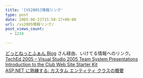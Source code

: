 ```yaml
---
title: '[VS2005]情報リンク'
type: post
date: 2005-06-21T15:50:17+00:00
url: /vs2005情報リンク/
post_views_count:
  - 1234

---
```

[どっとねっとふぁん Blog][1] さん経由、いけてる情報へのリンク。  
[TechEd 2005 &#8211; Visual Studio 2005 Team System Presentations][2]  
[Introduction to the Club Web Site Starter Kit][3]  
[ASP.NET に熟練する: カスタム エンティティ クラスの概要][4]

 [1]: http://www.dotnetfan.org/blogs/dotnetfanblog/
 [2]: http://www.microsoft.com/downloads/details.aspx?FamilyId=0138F888-325C-4F59-843A-EE76DAE04AB2&displaylang=en
 [3]: http://msdn.microsoft.com/asp.net/default.aspx?pull=/library/en-us/dnaspp/html/clubwebsitesk.asp
 [4]: http://www.microsoft.com/japan/msdn/net/aspnet/CustEntCls.asp